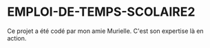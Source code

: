 # EMPLOI-DE-TEMPS-SCOLAIRE2
Ce projet a été codé par mon amie Murielle. C'est son expertise là en action.
